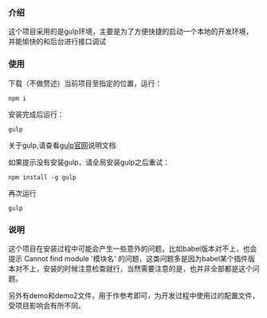 ### 介绍
这个项目采用的是gulp环境，主要是为了方便快捷的启动一个本地的开发环境，并能愉快的和后台进行接口调试

### 使用

下载（不做赘述）当前项目至指定的位置，运行：

```
npm i
```

安装完成后运行：
```
gulp
```

关于gulp,请查看[gulp官网](https://www.gulpjs.com.cn/)说明文档

如果提示没有安装gulp，请全局安装gulp之后重试：

```
npm install -g gulp
```

再次运行

```
gulp
```

### 说明
这个项目在安装过程中可能会产生一些意外的问题，比如babel版本对不上，也会提示 Cannot find module '模块名' 的问题，这类问题多是因为babel某个插件版本对不上，安装的时候注意检查就行，当然需要注意的是，也并非全部都是这个问题。

另外有demo和demo2文件，用于作参考即可，为开发过程中使用过的配置文件，受项目影响会有所不同。
